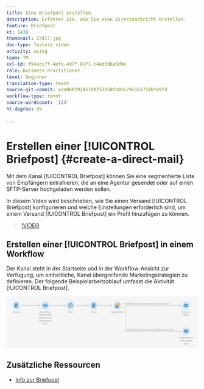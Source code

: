 ```yaml
---
title: Eine Briefpost erstellen
description: Erfahren Sie, wie Sie eine Direktnachricht erstellen.
feature: Briefpost
kt: 1430
thumbnail: 23417.jpg
doc-type: feature video
activity: using
team: TM
exl-id: f54acc7f-4efe-4d7f-89f1-c4ed596a5d9e
role: Business Practitioner
level: Beginner
translation-type: tm+mt
source-git-commit: ada0b029245190f53d58fa93c79c161719bfe9fd
workflow-type: tm+mt
source-wordcount: '123'
ht-degree: 3%

---
```


# Erstellen einer [!UICONTROL Briefpost] {#create-a-direct-mail}

Mit dem Kanal [!UICONTROL Briefpost] können Sie eine segmentierte Liste von Empfängern extrahieren, die an eine Agentur gesendet oder auf einen SFTP-Server hochgeladen werden sollen.

In diesem Video wird beschrieben, wie Sie einen Versand [!UICONTROL Briefpost] konfigurieren und welche Einstellungen erforderlich sind, um einem Versand [!UICONTROL Briefpost] ein Profil hinzufügen zu können.

>[!VIDEO](https://video.tv.adobe.com/v/23417?quality=12)

## Erstellen einer [!UICONTROL Briefpost] in einem Workflow

Der Kanal steht in der Startseite und in der Workflow-Ansicht zur Verfügung, um einheitliche, Kanal übergreifende Marketingstrategien zu definieren. Der folgende Beispielarbeitsablauf umfasst die Aktivität [!UICONTROL Briefpost].

![Workflow-Bild](/help/assets/direct_mail_examplewf.png)

## Zusätzliche Ressourcen

* [Info zur Briefpost](https://docs.adobe.com/content/help/en/campaign-standard/using/communication-channels/direct-mail/about-direct-mail.html)
